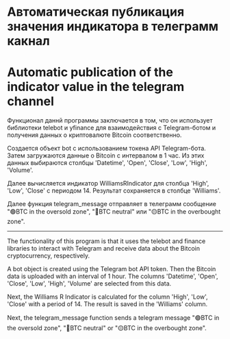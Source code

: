 # Автоматическая публикация значения индикатора в телеграмм какнал
# Automatic publication of the indicator value in the telegram channel

Функционал даннй программы заключается в том, что он использует библиотеки telebot и yfinance для взаимодействия с Telegram-ботом и получения данных о криптовалюте Bitcoin соответственно.

Создается объект bot с использованием токена API Telegram-бота. Затем загружаются данные о Bitcoin с интервалом в 1 час. Из этих данных выбираются столбцы 'Datetime', 'Open', 'Close', 'Low', 'High', 'Volume'.

Далее вычисляется индикатор WilliamsRIndicator для столбца 'High', 'Low', 'Close' с периодом 14. Результат сохраняется в столбце 'Williams'.

Далее функция telegram_message отправляет в телеграмм сообщение 
"🟢BTC in the oversold zone", "🔵BTC neutral" или "🟡BTC in the overbought zone". 

***

The functionality of this program is that it uses the telebot and finance libraries to interact with Telegram and receive data about the Bitcoin cryptocurrency, respectively.

A bot object is created using the Telegram bot API token. Then the Bitcoin data is uploaded with an interval of 1 hour. The columns 'Datetime', 'Open', 'Close', 'Low', 'High', 'Volume' are selected from this data.

Next, the Williams R Indicator is calculated for the column 'High', 'Low', 'Close' with a period of 14. The result is saved in the 'Williams' column.

Next, the telegram_message function sends a telegram message
"🟢BTC in the oversold zone", "🔵BTC neutral" or "🟡BTC in the overbought zone".